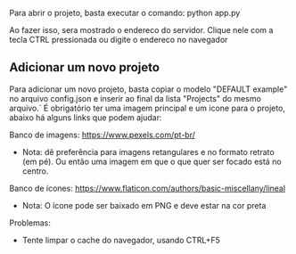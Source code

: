 Para abrir o projeto, basta executar o comando: python app.py

Ao fazer isso, sera mostrado o endereco do servidor. Clique nele com a tecla CTRL pressionada ou
digite o endereco no navegador

Adicionar um novo projeto
---

Para adicionar um novo projeto, basta copiar o modelo "DEFAULT example" no arquivo config.json e inserir ao final da lista "Projects" do mesmo arquivo.´
É obrigatório ter uma imagem principal e um icone para o projeto, abaixo há alguns links que podem ajudar:

Banco de imagens:
https://www.pexels.com/pt-br/

* Nota: dê preferência para imagens retangulares e no formato retrato (em pé). Ou então uma imagem em que o que quer ser focado está no centro.


Banco de ícones:
https://www.flaticon.com/authors/basic-miscellany/lineal

* Nota: O ícone pode ser baixado em PNG e deve estar na cor preta


Problemas:
* Tente limpar o cache do navegador, usando CTRL+F5
